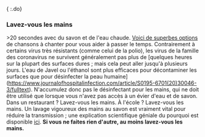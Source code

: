 { :.do}
### Lavez-vous les mains

\>20 secondes avec du savon et de l'eau chaude. [Voici de superbes options](https://www.seattletimes.com/life/wellness/coronavirus-prevention-10-awesome-tunes-to-sing-while-you-wash-your-hands/?utm_medium=socialtm_campaign=owned_echobox_tw_mtm_source=Twitter#Echobox=1583369786) de chansons à chanter pour vous aider à passer le temps. Contrairement à certains virus très résistants (comme celui de la polio), les virus de la famille des coronavirus ne survivent généralement pas plus de [quelques heures sur la plupart des surfaces dures ; mais cela peut aller jusqu'à plusieurs jours. L'eau de Javel ou l'éthanol sont plus efficaces pour décontaminer les surfaces que pour désinfecter la peau humaine] (https://www.journalofhospitalinfection.com/article/S0195-6701(20)30046-3/fulltext). N'accumulez donc pas le désinfectant pour les mains, qui ne doit être utilisé que lorsque vous n'avez pas accès à un évier d'eau et de savon. Dans un restaurant ? Lavez-vous les mains. À l'école ? Lavez-vous les mains. Un lavage vigoureux des mains au savon est vraiment vital pour réduire la transmission ; une explication scientifique géniale du pourquoi est disponible [ici](https://twitter.com/PalliThordarson/status/1236549305189597189).
**Si vous ne faites rien d'autre, au moins lavez-vous les mains.**
